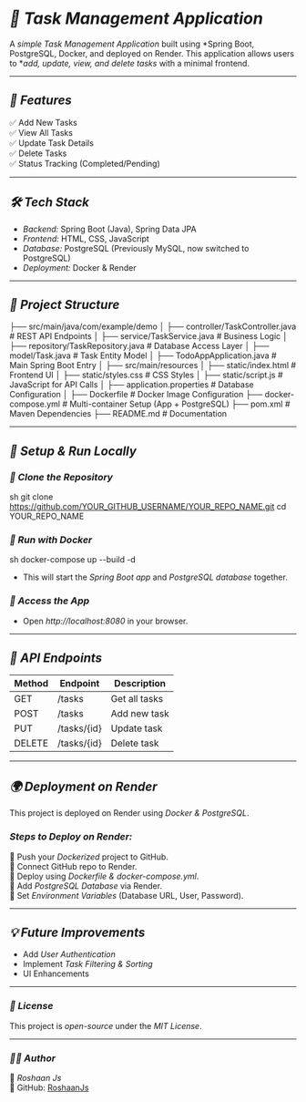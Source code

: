 # *📌 Task Management Application*  
A *simple Task Management Application* built using *Spring Boot, PostgreSQL, Docker, and deployed on Render. This application allows users to **add, update, view, and delete tasks* with a minimal frontend.

---

## *📌 Features*  
✅ Add New Tasks  
✅ View All Tasks  
✅ Update Task Details  
✅ Delete Tasks  
✅ Status Tracking (Completed/Pending)  

---

## *🛠 Tech Stack*  
- *Backend:* Spring Boot (Java), Spring Data JPA  
- *Frontend:* HTML, CSS, JavaScript  
- *Database:* PostgreSQL (Previously MySQL, now switched to PostgreSQL)  
- *Deployment:* Docker & Render  

---

## *📂 Project Structure*  

├── src/main/java/com/example/demo
│   ├── controller/TaskController.java  # REST API Endpoints
│   ├── service/TaskService.java        # Business Logic
│   ├── repository/TaskRepository.java  # Database Access Layer
│   ├── model/Task.java                 # Task Entity Model
│   ├── TodoAppApplication.java         # Main Spring Boot Entry
│
├── src/main/resources
│   ├── static/index.html  # Frontend UI
│   ├── static/styles.css  # CSS Styles
│   ├── static/script.js   # JavaScript for API Calls
│   ├── application.properties  # Database Configuration
│
├── Dockerfile              # Docker Image Configuration
├── docker-compose.yml      # Multi-container Setup (App + PostgreSQL)
├── pom.xml                 # Maven Dependencies
├── README.md               # Documentation


---

## *🔧 Setup & Run Locally*
### *⿡ Clone the Repository*
sh
git clone https://github.com/YOUR_GITHUB_USERNAME/YOUR_REPO_NAME.git
cd YOUR_REPO_NAME


### *⿢ Run with Docker*
sh
docker-compose up --build -d

- This will start the *Spring Boot app* and *PostgreSQL database* together.

### *⿣ Access the App*
- Open *http://localhost:8080* in your browser.

---

## *📡 API Endpoints*
| Method | Endpoint        | Description       |
|--------|---------------|------------------|
| GET    | /tasks       | Get all tasks   |
| POST   | /tasks       | Add new task    |
| PUT    | /tasks/{id}  | Update task     |
| DELETE | /tasks/{id}  | Delete task     |

---

## *🌍 Deployment on Render*
This project is deployed on Render using *Docker & PostgreSQL*.  

### *Steps to Deploy on Render:*
⿡ Push your *Dockerized* project to GitHub.  
⿢ Connect GitHub repo to Render.  
⿣ Deploy using *Dockerfile & docker-compose.yml*.  
⿤ Add *PostgreSQL Database* via Render.  
⿥ Set *Environment Variables* (Database URL, User, Password).  

---

## *💡 Future Improvements*
- Add *User Authentication*  
- Implement *Task Filtering & Sorting*  
- UI Enhancements  

---

### *📜 License*  
This project is *open-source* under the *MIT License*.

---

### *🧑‍💻 Author*
👤 *Roshaan Js*  
🔗 GitHub: [RoshaanJs](https://github.com/RoshaanJs)  
